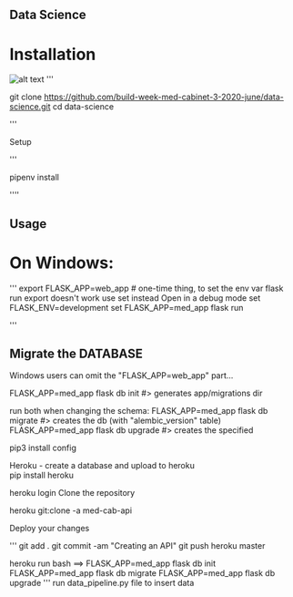 ## Data Science

# Installation 

![alt text](https://www.google.com/imgres?imgurl=https%3A%2F%2Fdynaimage.cdn.cnn.com%2Fcnn%2Fc_fill%2Cg_auto%2Cw_1200%2Ch_675%2Car_16%3A9%2Fhttps%253A%252F%252Fcdn.cnn.com%252Fcnnnext%252Fdam%252Fassets%252F191031084204-marijuana-flower-stock.jpg&imgrefurl=https%3A%2F%2Fwww.cnn.com%2F2020%2F01%2F14%2Fhealth%2Fweed-impact-driving-wellness%2Findex.html&tbnid=8RTmXeqTOwnH0M&vet=12ahUKEwjIzfiWmJ7qAhUbUM0KHeGzCIQQMygXegUIARC-AQ..i&docid=oTigYOrkHnj0xM&w=1200&h=675&q=marijuana&ved=2ahUKEwjIzfiWmJ7qAhUbUM0KHeGzCIQQMygXegUIARC-AQ)
''' 

git clone https://github.com/build-week-med-cabinet-3-2020-june/data-science.git
cd data-science

'''

Setup

'''

pipenv install

''''

## Usage 

# On Windows:

'''
export FLASK_APP=web_app # one-time thing, to set the env var
flask run
export doesn't work use set instead
Open in a debug mode
set FLASK_ENV=development
set FLASK_APP=med_app
flask run 

'''

## Migrate the DATABASE 

Windows users can omit the "FLASK_APP=web_app" part...

FLASK_APP=med_app flask db init #> generates app/migrations dir

run both when changing the schema:
FLASK_APP=med_app flask db migrate #> creates the db (with "alembic_version" table)
FLASK_APP=med_app flask db upgrade #> creates the specified 

pip3 install config

Heroku - create a database and upload to heroku  
pip install heroku 

heroku login
Clone the repository

heroku git:clone -a med-cab-api

Deploy your changes

'''
git add .
git commit -am "Creating an API"
git push heroku master

heroku run bash ==> 
FLASK_APP=med_app flask db init 
FLASK_APP=med_app flask db migrate
FLASK_APP=med_app flask db upgrade
'''
run data_pipeline.py file to insert data 
